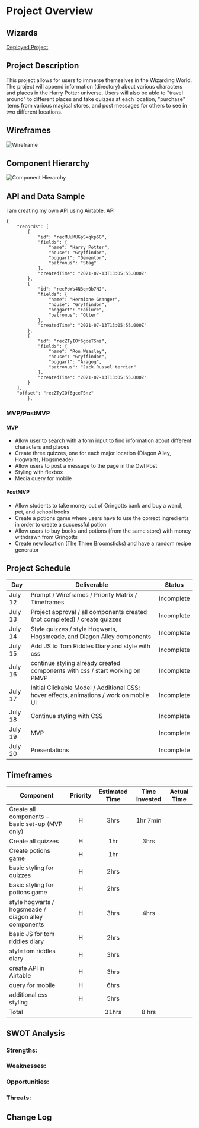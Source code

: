 # Project Overview

## Wizards

[Deployed Project](URL)

## Project Description

This project allows for users to immerse themselves in the Wizarding World. The project will append information (directory) about various characters and places in the Harry Potter universe. Users will also be able to "travel around" to different places and take quizzes at each location, "purchase" items from various magical stores, and post messages for others to see in two different locations.

## Wireframes

![Wireframe](https://i.imgur.com/q35YFMl.png)

## Component Hierarchy
![Component Hierarchy](https://i.imgur.com/WcswmcU.png)

## API and Data Sample

I am creating my own API using Airtable. [API](API)


```
{
    "records": [
        {
            "id": "recMUuMUGpSxqkp6G",
            "fields": {
                "name": "Harry Potter",
                "house": "Gryffindor",
                "boggart": "Dementor",
                "patronus": "Stag"
            },
            "createdTime": "2021-07-13T13:05:55.000Z"
        },
        {
            "id": "recPoWs4N3qn0b7NJ",
            "fields": {
                "name": "Hermione Granger",
                "house": "Gryffindor",
                "boggart": "Failure",
                "patronus": "Otter"
            },
            "createdTime": "2021-07-13T13:05:55.000Z"
        },
        {
            "id": "recZTyIOf6gceTSnz",
            "fields": {
                "name": "Ron Weasley",
                "house": "Gryffindor",
                "boggart": "Aragog",
                "patronus": "Jack Russel terrier"
            },
            "createdTime": "2021-07-13T13:05:55.000Z"
        }
    ],
    "offset": "recZTyIOf6gceTSnz"
        },
```



### MVP/PostMVP

#### MVP 

- Allow user to search with a form input to find information about different characters and places
- Create three quizzes, one for each major location (Diagon Alley, Hogwarts, Hogsmeade)
- Allow users to post a message to the page in the Owl Post
- Styling with flexbox
- Media query for mobile


#### PostMVP  

- Allow students to take money out of Gringotts bank and buy a wand, pet, and school books 
- Create a potions game where users have to use the correct ingredients in order to create a successful potion
- Allow users to buy books and potions (from the same store) with money withdrawn from Gringotts
- Create new location (The Three Broomsticks) and have a random recipe generator

## Project Schedule

|  Day | Deliverable | Status
|---|---| ---|
|July 12| Prompt / Wireframes / Priority Matrix / Timeframes | Incomplete
|July 13| Project approval / all components created (not completed) / create quizzes | Incomplete
|July 14| Style quizzes / style Hogwarts, Hogsmeade, and Diagon Alley components   | Incomplete
|July 15| Add JS to Tom Riddles Diary and style with css | Incomplete
|July 16| continue styling already created components with css / start working on PMVP | Incomplete
|July 17| Initial Clickable Model / Additional CSS: hover effects,  animations / work on mobile UI | Incomplete
|July 18| Continue styling with CSS| Incomplete
|July 19| MVP | Incomplete
|July 20| Presentations | Incomplete

## Timeframes

| Component | Priority | Estimated Time | Time Invested | Actual Time |
| --- | :---: |  :---: | :---: | :---: |
| Create all components - basic set-up (MVP only) | H |3hrs| 1hr 7min |  |
| Create all quizzes | H | 1hr| 3hrs |  |
| Create potions game | H | 1hr|  |  |
| basic styling for quizzes | H | 2hrs|  |  |
| basic styling for potions game | H | 2hrs|  |  |
| style hogwarts / hogsmeade / diagon alley components | H | 3hrs| 4hrs |  |
| basic JS for tom riddles diary | H | 2hrs|  |  |
| style tom riddles diary | H | 3hrs|  |  |
| create API in Airtable | H | 3hrs|  |  |
| query for mobile | H | 6hrs|  |  |
| additional css styling | H | 5hrs|  |  |
| Total |  | 31hrs| 8 hrs |  |

## SWOT Analysis

### Strengths:

### Weaknesses:

### Opportunities:

### Threats:

## Change Log
